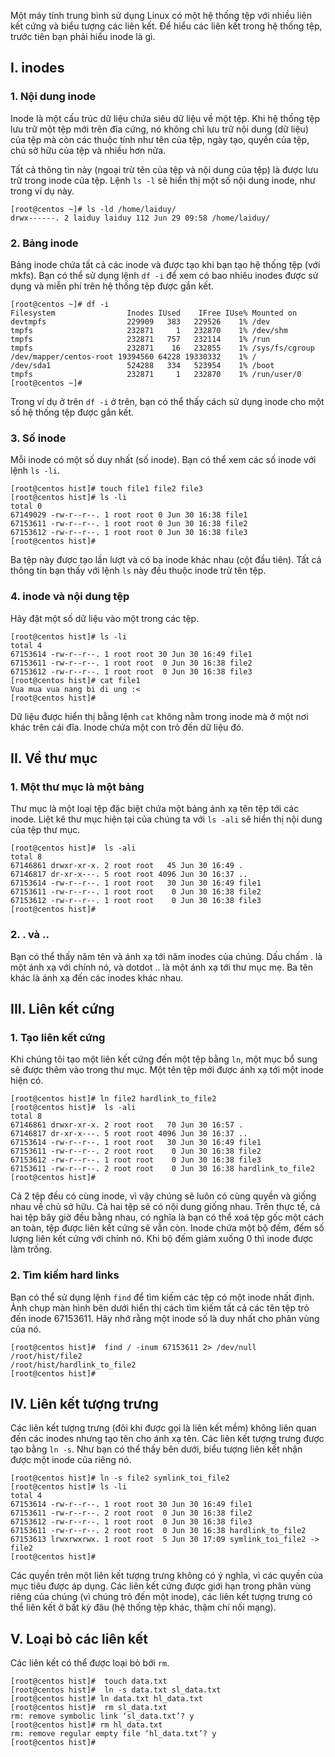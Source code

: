Một máy tính trung bình sử dụng Linux có một hệ thống tệp với nhiều liên kết cứng và biểu tượng các liên kết. Để hiểu các liên kết trong hệ thống tệp, trước tiên bạn phải hiểu inode là gì.

## I.  inodes
### 1. Nội dung inode
Inode là một cấu trúc dữ liệu chứa siêu dữ liệu về một tệp. Khi hệ thống tệp lưu trữ một tệp mới trên đĩa cứng, nó không chỉ lưu trữ nội dung (dữ liệu) của tệp mà còn các thuộc tính như tên của tệp, ngày tạo, quyền của tệp, chủ sở hữu của tệp và nhiều hơn nữa.

Tất cả thông tin này (ngoại trừ tên của tệp và nội dung của tệp) là được lưu trữ trong inode của tệp. Lệnh `ls -l` sẽ hiển thị một số nội dung inode, như trong ví dụ này.
```
[root@centos ~]# ls -ld /home/laiduy/
drwx------. 2 laiduy laiduy 112 Jun 29 09:58 /home/laiduy/
```

### 2. Bảng inode
Bảng inode chứa tất cả các inode và được tạo khi bạn tạo hệ thống tệp (với mkfs). Bạn có thể sử dụng lệnh `df -i` để xem có bao nhiêu inodes được sử dụng và miễn phí trên hệ thống tệp được gắn kết.
```
[root@centos ~]# df -i
Filesystem                Inodes IUsed    IFree IUse% Mounted on
devtmpfs                  229909   383   229526    1% /dev
tmpfs                     232871     1   232870    1% /dev/shm
tmpfs                     232871   757   232114    1% /run
tmpfs                     232871    16   232855    1% /sys/fs/cgroup
/dev/mapper/centos-root 19394560 64228 19330332    1% /
/dev/sda1                 524288   334   523954    1% /boot
tmpfs                     232871     1   232870    1% /run/user/0
[root@centos ~]#
```

Trong ví dụ ở trên `df -i` ở trên, bạn có thể thấy cách sử dụng inode cho một số hệ thống tệp được gắn kết. 

### 3. Số inode
Mỗi inode có một số duy nhất (số inode). Bạn có thể xem các số inode với lệnh `ls -li`.
```
[root@centos hist]# touch file1 file2 file3
[root@centos hist]# ls -li
total 0
67149029 -rw-r--r--. 1 root root 0 Jun 30 16:38 file1
67153611 -rw-r--r--. 1 root root 0 Jun 30 16:38 file2
67153612 -rw-r--r--. 1 root root 0 Jun 30 16:38 file3
[root@centos hist]#
```

Ba tệp này được tạo lần lượt và có ba inode khác nhau (cột đầu tiên). Tất cả thông tin bạn thấy với lệnh `ls` này đều thuộc inode trừ tên tệp.

### 4. inode và nội dung tệp
Hãy đặt một số dữ liệu vào một trong các tệp.
```
[root@centos hist]# ls -li
total 4
67153614 -rw-r--r--. 1 root root 30 Jun 30 16:49 file1
67153611 -rw-r--r--. 1 root root  0 Jun 30 16:38 file2
67153612 -rw-r--r--. 1 root root  0 Jun 30 16:38 file3
[root@centos hist]# cat file1
Vua mua vua nang bi di ung :<
[root@centos hist]#
```

Dữ liệu được hiển thị bằng lệnh `cat` không nằm trong inode mà ở một nơi khác trên cái đĩa. Inode chứa một con trỏ đến dữ liệu đó.

## II. Về thư mục
### 1. Một thư mục là một bảng
Thư mục là một loại tệp đặc biệt chứa một bảng ánh xạ tên tệp tới các inode. Liệt kê thư mục hiện tại của chúng ta với `ls -ali` sẽ hiển thị nội dung của tệp thư mục.
```
[root@centos hist]#  ls -ali
total 8
67146861 drwxr-xr-x. 2 root root   45 Jun 30 16:49 .
67146817 dr-xr-x---. 5 root root 4096 Jun 30 16:37 ..
67153614 -rw-r--r--. 1 root root   30 Jun 30 16:49 file1
67153611 -rw-r--r--. 1 root root    0 Jun 30 16:38 file2
67153612 -rw-r--r--. 1 root root    0 Jun 30 16:38 file3
[root@centos hist]#
```

### 2. . và ..
Bạn có thể thấy năm tên và ánh xạ tới năm inodes của chúng. Dấu chấm . là một ánh xạ với chính nó, và dotdot .. là một ánh xạ tới thư mục mẹ. Ba tên khác là ánh xạ đến các inodes khác nhau.

## III. Liên kết cứng
### 1. Tạo liên kết cứng
Khi chúng tôi tạo một liên kết cứng đến một tệp bằng `ln`, một mục bổ sung sẽ được thêm vào trong thư mục. Một tên tệp mới được ánh xạ tới một inode hiện có.
```
[root@centos hist]# ln file2 hardlink_to_file2
[root@centos hist]#  ls -ali
total 8
67146861 drwxr-xr-x. 2 root root   70 Jun 30 16:57 .
67146817 dr-xr-x---. 5 root root 4096 Jun 30 16:37 ..
67153614 -rw-r--r--. 1 root root   30 Jun 30 16:49 file1
67153611 -rw-r--r--. 2 root root    0 Jun 30 16:38 file2
67153612 -rw-r--r--. 1 root root    0 Jun 30 16:38 file3
67153611 -rw-r--r--. 2 root root    0 Jun 30 16:38 hardlink_to_file2
[root@centos hist]#
```

Cả 2 tệp đều có cùng inode, vì vậy chúng sẽ luôn có cùng quyền và giống nhau về chủ sở hữu. Cả hai tệp sẽ có nội dung giống nhau. Trên thực tế, cả hai tệp bây giờ đều bằng nhau, có nghĩa là bạn có thể xoá tệp gốc một cách an toàn, tệp được liên kết cứng sẽ vẫn còn. Inode chứa một bộ đếm, đếm số lượng liên kết cứng với chính nó. Khi bộ đếm giảm xuống 0 thì inode được làm trống.

### 2. Tìm kiếm hard links
Bạn có thể sử dụng lệnh `find` để tìm kiếm các tệp có một inode nhất định. Ảnh chụp màn hình bên dưới hiển thị cách tìm kiếm tất cả các tên tệp trỏ đến inode 67153611. Hãy nhớ rằng một inode số là duy nhất cho phân vùng của nó.
```
[root@centos hist]#  find / -inum 67153611 2> /dev/null
/root/hist/file2
/root/hist/hardlink_to_file2
[root@centos hist]#
```

## IV. Liên kết tượng trưng
Các liên kết tượng trưng (đôi khi được gọi là liên kết mềm) không liên quan đến các inodes nhưng tạo tên cho ánh xạ tên. Các liên kết tượng trưng được tạo bằng `ln -s`. Như bạn có thể thấy bên dưới, biểu tượng liên kết nhận được một inode của riêng nó.
```
[root@centos hist]# ln -s file2 symlink_toi_file2
[root@centos hist]# ls -li
total 4
67153614 -rw-r--r--. 1 root root 30 Jun 30 16:49 file1
67153611 -rw-r--r--. 2 root root  0 Jun 30 16:38 file2
67153612 -rw-r--r--. 1 root root  0 Jun 30 16:38 file3
67153611 -rw-r--r--. 2 root root  0 Jun 30 16:38 hardlink_to_file2
67153613 lrwxrwxrwx. 1 root root  5 Jun 30 17:09 symlink_toi_file2 -> file2
[root@centos hist]#
```

Các quyền trên một liên kết tượng trưng không có ý nghĩa, vì các quyền của mục tiêu được áp dụng. Các liên kết cứng được giới hạn trong phân vùng riêng của chúng (vì chúng trỏ đến một inode), các liên kết tượng trưng có thể liên kết ở bất kỳ đâu (hệ thống tệp khác, thậm chí nối mạng).

## V. Loại bỏ các liên kết
Các liên kết có thể được loại bỏ bới `rm`.
```
[root@centos hist]#  touch data.txt
[root@centos hist]#  ln -s data.txt sl_data.txt
[root@centos hist]# ln data.txt hl_data.txt
[root@centos hist]#  rm sl_data.txt
rm: remove symbolic link ‘sl_data.txt’? y
[root@centos hist]# rm hl_data.txt
rm: remove regular empty file ‘hl_data.txt’? y
[root@centos hist]#
```




